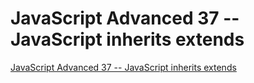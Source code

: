 # JavaScript Advanced 37 -- JavaScript inherits extends
[JavaScript Advanced 37 -- JavaScript inherits extends](https://aiwithcloud.com/2022/09/19/javascript_advanced_37____javascript_inherits_extends/)